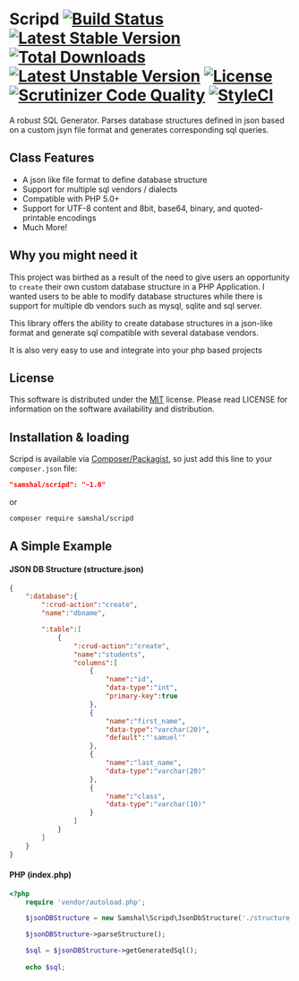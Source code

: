 # Scripd [![Build Status](https://travis-ci.org/Samshal/Scripd.svg?branch=master)](https://travis-ci.org/Samshal/Scripd) [![Latest Stable Version](https://poser.pugx.org/samshal/scripd/v/stable)](https://packagist.org/packages/samshal/scripd) [![Total Downloads](https://poser.pugx.org/samshal/scripd/downloads)](https://packagist.org/packages/samshal/scripd) [![Latest Unstable Version](https://poser.pugx.org/samshal/scripd/v/unstable)](https://packagist.org/packages/samshal/scripd) [![License](https://poser.pugx.org/samshal/scripd/license)](https://packagist.org/packages/samshal/scripd) [![Scrutinizer Code Quality](https://scrutinizer-ci.com/g/Samshal/Scripd/badges/quality-score.png?b=master)](https://scrutinizer-ci.com/g/Samshal/Scripd/?branch=master) [![StyleCI](https://styleci.io/repos/56755520/shield)](https://styleci.io/repos/56755520)
A robust SQL Generator. Parses database structures defined in json based on a custom jsyn file format and generates corresponding sql queries.

## Class Features

- A json like file format to define database structure
- Support for multiple sql vendors / dialects
- Compatible with PHP 5.0+
- Support for UTF-8 content and 8bit, base64, binary, and quoted-printable encodings
- Much More!

## Why you might need it

This project was birthed as a result of the need to give users an opportunity to `create` their own custom database structure in a PHP Application.
I wanted users to be able to modify database structures while there is support for multiple db vendors such as mysql, sqlite and sql server.

This library offers the ability to create database structures in a json-like format and generate sql compatible with several database vendors.

It is also very easy to use and integrate into your php based projects

## License

This software is distributed under the [MIT](https://opensource.org/licenses/MIT) license. Please read LICENSE for information on the
software availability and distribution.

## Installation & loading
Scripd is available via [Composer/Packagist](https://packagist.org/packages/samshal/scripd), so just add this line to your `composer.json` file:

```json
"samshal/scripd": "~1.0"
```

or

```sh
composer require samshal/scripd
```

## A Simple Example

#### JSON DB Structure (structure.json)
```json
{
	":database":{
		":crud-action":"create",
		"name":"dbname",

		":table":[
			{
				":crud-action":"create",
				"name":"students",
				"columns":[
					{
						"name":"id",
						"data-type":"int",
						"primary-key":true
					},
					{
						"name":"first_name",
						"data-type":"varchar(20)",
						"default":"'samuel'"
					},
					{
						"name":"last_name",
						"data-type":"varchar(20)"
					},
					{
						"name":"class",
						"data-type":"varchar(10)"
					}
				]
			}
		]
	}
}
```

#### PHP (index.php)
```php
<?php
    require 'vendor/autoload.php';

    $jsonDBStructure = new Samshal\Scripd\JsonDbStructure('./structure.json', 'mysql');

    $jsonDBStructure->parseStructure();

    $sql = $jsonDBStructure->getGeneratedSql();
    
    echo $sql;
```
